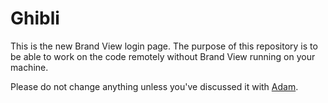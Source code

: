Ghibli
======

This is the new Brand View login page. The purpose of this repository is to be able to work on the code remotely without Brand View running on your machine.

Please do not change anything unless you've discussed it with [Adam](https://github.com/adampoczatek).
